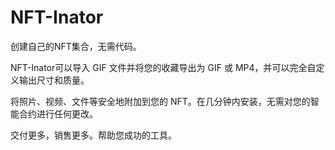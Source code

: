# 

# NFT-Inator

创建自己的NFT集合，无需代码。

NFT-Inator可以导入 GIF 文件并将您的收藏导出为 GIF 或 MP4，并可以完全自定义输出尺寸和质量。

将照片、视频、文件等安全地附加到您的 NFT。在几分钟内安装，无需对您的智能合约进行任何更改。

交付更多，销售更多。帮助您成功的工具。

